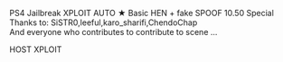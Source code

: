 PS4 Jailbreak XPLOIT AUTO ★ Basic HEN + fake SPOOF 10.50  Special Thanks to: SiSTR0,leeful,karo_sharifi,ChendoChap  
And everyone who contributes to contribute to scene ...

HOST XPLOIT 


